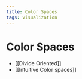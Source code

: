 ```yaml
---
title: Color Spaces
tags: visualization
---
```


# Color Spaces
- [[Divide Oriented]]
- [[Intuitive Color spaces]]


































































